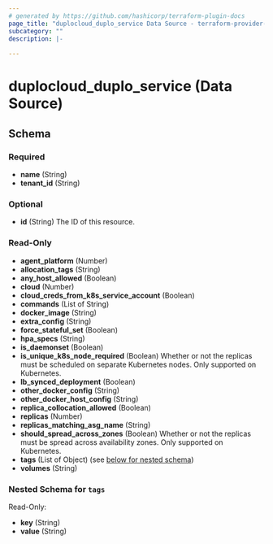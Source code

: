 ```yaml
---
# generated by https://github.com/hashicorp/terraform-plugin-docs
page_title: "duplocloud_duplo_service Data Source - terraform-provider-duplocloud"
subcategory: ""
description: |-
  
---
```


# duplocloud_duplo_service (Data Source)





<!-- schema generated by tfplugindocs -->
## Schema

### Required

- **name** (String)
- **tenant_id** (String)

### Optional

- **id** (String) The ID of this resource.

### Read-Only

- **agent_platform** (Number)
- **allocation_tags** (String)
- **any_host_allowed** (Boolean)
- **cloud** (Number)
- **cloud_creds_from_k8s_service_account** (Boolean)
- **commands** (List of String)
- **docker_image** (String)
- **extra_config** (String)
- **force_stateful_set** (Boolean)
- **hpa_specs** (String)
- **is_daemonset** (Boolean)
- **is_unique_k8s_node_required** (Boolean) Whether or not the replicas must be scheduled on separate Kubernetes nodes.  Only supported on Kubernetes.
- **lb_synced_deployment** (Boolean)
- **other_docker_config** (String)
- **other_docker_host_config** (String)
- **replica_collocation_allowed** (Boolean)
- **replicas** (Number)
- **replicas_matching_asg_name** (String)
- **should_spread_across_zones** (Boolean) Whether or not the replicas must be spread across availability zones.  Only supported on Kubernetes.
- **tags** (List of Object) (see [below for nested schema](#nestedatt--tags))
- **volumes** (String)

<a id="nestedatt--tags"></a>
### Nested Schema for `tags`

Read-Only:

- **key** (String)
- **value** (String)


